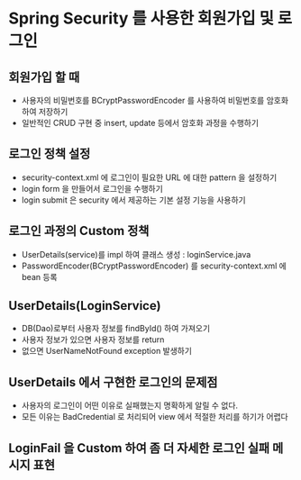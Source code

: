 # Spring Security 를 사용한 회원가입 및 로그인

## 회원가입 할 때
* 사용자의 비밀번호를 BCryptPasswordEncoder 를 사용하여 비밀번호를 암호화하여 저장하기
* 일반적인 CRUD 구현 중 insert, update 등에서 암호화 과정을 수행하기


## 로그인 정책 설정
* security-context.xml 에 로그인이 필요한 URL 에 대한 pattern 을 설정하기
* login form 을 만들어서 로그인을 수행하기
* login submit 은 security 에서 제공하는 기본 설정 기능을 사용하기


## 로그인 과정의 Custom 정책
* UserDetails(service)를 impl 하여 클래스 생성 : loginService.java
* PasswordEncoder(BCryptPasswordEncoder) 를 security-context.xml 에 bean 등록

## UserDetails(LoginService)
* DB(Dao)로부터 사용자 정보를 findById() 하여 가져오기
* 사용자 정보가 있으면 사용자 정보를 return
* 없으면 UserNameNotFound exception 발생하기

## UserDetails 에서 구현한 로그인의 문제점
* 사용자의 로그인이 어떤 이유로 실패했는지 명확하게 알릴 수 없다.
* 모든 이유는 BadCredential 로 처리되어 view 에서 적절한 처리를 하기가 어렵다

## LoginFail 을 Custom 하여 좀 더 자세한 로그인 실패 메시지 표현
